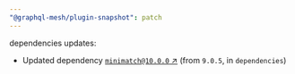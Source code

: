 ```yaml
---
"@graphql-mesh/plugin-snapshot": patch
---
```

dependencies updates:
  - Updated dependency [`minimatch@10.0.0` ↗︎](https://www.npmjs.com/package/minimatch/v/10.0.0) (from `9.0.5`, in `dependencies`)
